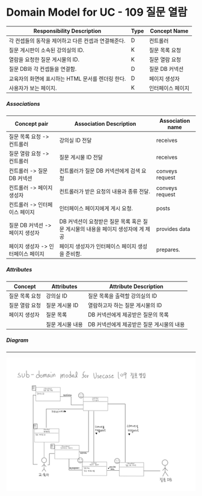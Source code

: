 # Domain Model for UC - 109 질문 열람

| Responsibility Description                          | Type | Concept Name      |
| --------------------------------------------------- | ---- | ----------------- |
| 각 컨셉들의 동작을 제어하고 다른 컨셉과 연결해준다. | D    | 컨트롤러          |
| 질문 게시판이 소속된 강의실의 ID.                   | K    | 질문 목록 요청    |
| 열람을 요청한 질문 게시물의 ID.                     | K    | 질문 열람 요청    |
| 질문 DB와 각 컨셉들을 연결함.                       | D    | 질문 DB 커넥션    |
| 교육자의 화면에 표시하는 HTML 문서를 렌더링 한다.   | D    | 페이지 생성자     |
| 사용자가 보는 페이지.                               | K    | 인터페이스 페이지 |

##### Associations

| Concept pair                       | Association Description                                      | Association name |
| ---------------------------------- | ------------------------------------------------------------ | ---------------- |
| 질문 목록 요청 -> 컨트롤러         | 강의실 ID 전달                                               | receives         |
| 질문 열람 요청 -> 컨트롤러         | 질문 게시물 ID 전달                                          | receives         |
| 컨트롤러 -> 질문 DB 커넥션         | 컨트롤러가 질문 DB 커넥션에게 검색 요청                      | conveys request  |
| 컨트롤러 -> 페이지 생성자          | 컨트롤러가 받은 요청의 내용과 종류 전달.                     | conveys request  |
| 컨트롤러 -> 인터페이스 페이지      | 인터페이스 페이지에게 게시 요청.                             | posts            |
| 질문 DB 커넥션 -> 페이지 생성자    | DB 커넥션이 요청받은 질문 목록 혹은 질문 게시물의 내용을 페이지 생성자에 게 제공 | provides data    |
| 페이지 생성자 -> 인터페이스 페이지 | 페이지 생성자가 인터페이스 페이지 생성을 준비함.             | prepares.        |

##### Attributes

| Concept        | Attributes       | Attribute Description                     |
| -------------- | ---------------- | ----------------------------------------- |
| 질문 목록 요청 | 강의실 ID        | 질문 목록을 출력할 강의실의 ID            |
| 질문 열람 요청 | 질문 게시물 ID   | 열람하고자 하는 질문 게시물의 ID          |
| 페이지 생성자  | 질문 목록        | DB 커넥션에게 제공받은 질문의 목록        |
|                | 질문 게시물 내용 | DB 커넥션에게 제공받은 질문 게시물의 내용 |

##### Diagram
-------
![DM109](../img/Sub%20DM%20diagram%20for%20UC%20-%20109%20질문%20열람.jpg)
